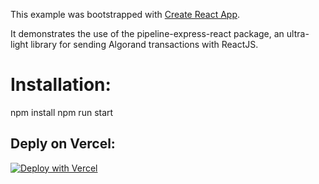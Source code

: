This example was bootstrapped with [Create React App](https://github.com/facebook/create-react-app).

It demonstrates the use of the pipeline-express-react package, an ultra-light library for sending Algorand transactions with ReactJS.

# Installation: 

npm install
npm run start

## Deply on Vercel:

[![Deploy with Vercel](https://vercel.com/button)](https://vercel.com/new/clone?repository-url=https%3A%2F%2Fgithub.com%2Fheadline-design%2Fpipeline-express-example)
